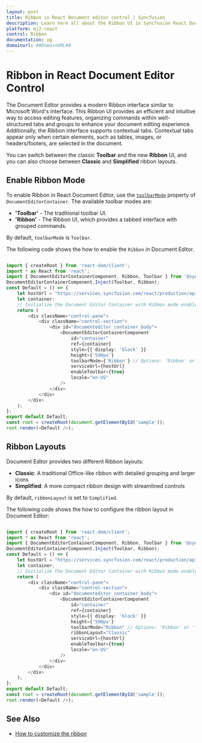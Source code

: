 ```yaml
---
layout: post
title: Ribbon in React Document editor control | Syncfusion
description: Learn here all about the Ribbon UI in Syncfusion React Document editor control, how to switch between Ribbon and Toolbar modes.
platform: ej2-react
control: Ribbon
documentation: ug
domainurl: ##DomainURL##
---
```


# Ribbon in React Document Editor Control

The Document Editor provides a modern Ribbon interface similar to Microsoft Word's interface. This Ribbon UI provides an efficient and intuitive way to access editing features, organizing commands within well-structured tabs and groups to enhance your document editing experience. Additionally, the Ribbon interface supports contextual tabs. Contextual tabs appear only when certain elements, such as tables, images, or headers/footers, are selected in the document.

You can switch between the classic **Toolbar** and the new **Ribbon** UI, and you can also choose between **Classic** and **Simplified** ribbon layouts.

## Enable Ribbon Mode

To enable Ribbon in React Document Editor, use the [`toolbarMode`](https://ej2.syncfusion.com/react/documentation/api/document-editor-container/#toolbarmode) property of `DocumentEditorContainer`. The available toolbar modes are:

- **'Toolbar'** - The traditional toolbar UI.
- **'Ribbon'** - The Ribbon UI, which provides a tabbed interface with grouped commands.

By default, `toolbarMode` is `Toolbar`.

The following code shows the how to enable the `Ribbon` in Document Editor.

```ts

import { createRoot } from 'react-dom/client';
import * as React from 'react';
import { DocumentEditorContainerComponent, Ribbon, Toolbar } from '@syncfusion/ej2-react-documenteditor';
DocumentEditorContainerComponent.Inject(Toolbar, Ribbon);
const Default = () => {
    let hostUrl = "https://services.syncfusion.com/react/production/api/documenteditor/";
    let container;
    // Initialize the Document Editor Container with Ribbon mode enabled
    return (
        <div className="control-pane">
            <div className="control-section">
                <div id="documenteditor_container_body">
                    <DocumentEditorContainerComponent
                        id="container"
                        ref={container}
                        style={{ display: 'block' }}
                        height={'590px'}
                        toolbarMode={'Ribbon'} // Options: 'Ribbon' or 'Toolbar'
                        serviceUrl={hostUrl}
                        enableToolbar={true}
                        locale="en-US"
                    />
                </div>
            </div>
        </div>
    );
};
export default Default;
const root = createRoot(document.getElementById('sample'));
root.render(<Default />);
```

## Ribbon Layouts

Document Editor provides two different Ribbon layouts:

- **Classic**: A traditional Office-like ribbon with detailed grouping and larger icons
- **Simplified**: A more compact ribbon design with streamlined controls

By default, `ribbonLayout` is set to `Simplified`. 

The following code shows the how to configure the ribbon layout in Document Editor:

```ts

import { createRoot } from 'react-dom/client';
import * as React from 'react';
import { DocumentEditorContainerComponent, Ribbon, Toolbar } from '@syncfusion/ej2-react-documenteditor';
DocumentEditorContainerComponent.Inject(Toolbar, Ribbon);
const Default = () => {
    let hostUrl = "https://services.syncfusion.com/react/production/api/documenteditor/";
    let container;
    // Initialize the Document Editor Container with Ribbon mode enabled
    return (
        <div className="control-pane">
            <div className="control-section">
                <div id="documenteditor_container_body">
                    <DocumentEditorContainerComponent
                        id="container"
                        ref={container}
                        style={{ display: 'block' }}
                        height={'590px'}
                        toolbarMode="Ribbon" // Options: 'Ribbon' or 'Toolbar'
                        ribbonLayout="Classic"
                        serviceUrl={hostUrl}
                        enableToolbar={true}
                        locale="en-US"
                    />
                </div>
            </div>
        </div>
    );
};
export default Default;
const root = createRoot(document.getElementById('sample'));
root.render(<Default />);
```

## See Also

* [How to customize the ribbon](../document-editor/how-to/customize-ribbon)